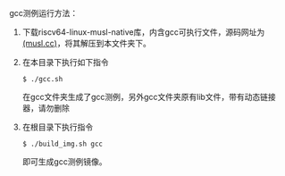 gcc测例运行方法：
1. 下载riscv64-linux-musl-native库，内含gcc可执行文件，源码网址为[(musl.cc)](https://musl.cc/riscv64-linux-musl-native.tgz)，将其解压到本文件夹下。

2. 在本目录下执行如下指令

   ```shell
   $ ./gcc.sh
   ```

   在gcc文件夹生成了gcc测例，另外gcc文件夹原有lib文件，带有动态链接器，请勿删除

3. 在根目录下执行指令

   ```shell
   $ ./build_img.sh gcc
   ```

   即可生成gcc测例镜像。